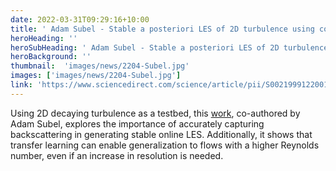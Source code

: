 ```yaml
---
date: 2022-03-31T09:29:16+10:00
title: ' Adam Subel - Stable a posteriori LES of 2D turbulence using convolutional neural networks'
heroHeading: ''
heroSubHeading: ' Adam Subel - Stable a posteriori LES of 2D turbulence using convolutional neural networks: Backscattering analysis and generalization to higher Re via transfer learning'
heroBackground: ''
thumbnail:  'images/news/2204-Subel.jpg'
images: ['images/news/2204-Subel.jpg']
link: 'https://www.sciencedirect.com/science/article/pii/S0021999122001528' 
---
```


Using 2D decaying turbulence as a testbed, this [work](https://www.sciencedirect.com/science/article/pii/S0021999122001528), co-authored by Adam Subel, explores the importance of accurately capturing backscattering in generating stable online LES. Additionally, it shows that transfer learning can enable generalization to flows with a higher Reynolds number, even if an increase in resolution is needed.